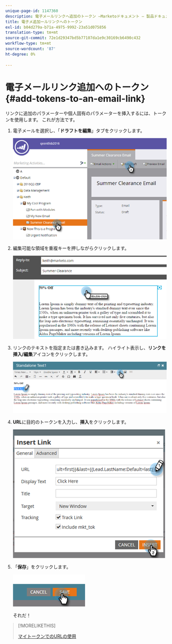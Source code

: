 ```yaml
---
unique-page-id: 1147360
description: 電子メールリンクへ追加のトークン —Marketoドキュメント — 製品ドキュメント
title: 電子メ追加ールリンクへのトークン
exl-id: b04d279a-b71a-4975-9992-23a51d075856
translation-type: tm+mt
source-git-commit: 72e1d29347bd5b77107da1e9c30169cb6490c432
workflow-type: tm+mt
source-wordcount: '87'
ht-degree: 0%

---
```


# 電子メールリンク追加へのトークン{#add-tokens-to-an-email-link}

リンクに追加のパラメーターや個人固有のパラメーターを挿入するには、トークンを使用します。 これが方法です。

1. 電子メールを選択し、「**ドラフトを編集**」タブをクリックします。

   ![](assets/one.png)

1. 編集可能な領域を重複キーを押しながらクリックします。

   ![](assets/two.png)

1. リンクのテキストを指定または書き込みます。 ハイライト表示し、**リンクを挿入/編集**&#x200B;アイコンをクリックします。

   ![](assets/three.png)

1. **URL**&#x200B;に目的のトークンを入力し、**挿入**&#x200B;をクリックします。

   ![](assets/four.png)

1. 「**保存**」をクリックします。

   ![](assets/five.png)

   それだ！

>[!MORELIKETHIS]
>
>[マイトークンでのURLの使用](/help/marketo/product-docs/email-marketing/general/using-tokens/using-urls-in-my-tokens.md)
